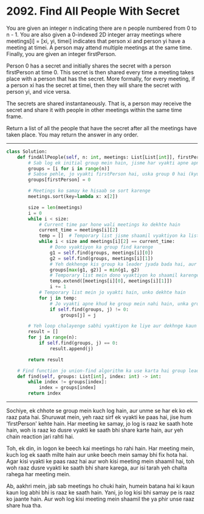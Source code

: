 # 2092. Find All People With Secret
You are given an integer n indicating there are n people numbered from 0 to n - 1. You are also given a 0-indexed 2D integer array meetings where meetings[i] = [xi, yi, timei] indicates that person xi and person yi have a meeting at timei. A person may attend multiple meetings at the same time. Finally, you are given an integer firstPerson.

Person 0 has a secret and initially shares the secret with a person firstPerson at time 0. This secret is then shared every time a meeting takes place with a person that has the secret. More formally, for every meeting, if a person xi has the secret at timei, then they will share the secret with person yi, and vice versa.

The secrets are shared instantaneously. That is, a person may receive the secret and share it with people in other meetings within the same time frame.

Return a list of all the people that have the secret after all the meetings have taken place. You may return the answer in any order.

---

```python
class Solution:
    def findAllPeople(self, n: int, meetings: List[List[int]], firstPerson: int) -> List[int]:
        # Sab log ek initial group mein hain, jisme har vyakti apne apne group mein hai
        groups = [i for i in range(n)]
        # Sabse pehle, jo vyakti firstPerson hai, uska group 0 hai (kyunki yeh raaz unke paas hai)
        groups[firstPerson] = 0

        # Meetings ko samay ke hisaab se sort karenge
        meetings.sort(key=lambda x: x[2])

        size = len(meetings)
        i = 0
        while i < size:
            # Current time par hone wali meetings ko dekhte hain
            current_time = meetings[i][2]
            temp = []  # Temporary list jisme shaamil vyaktiyon ka list hoga
            while i < size and meetings[i][2] == current_time:
                # Dono vyaktiyon ka group find karenge
                g1 = self.find(groups, meetings[i][0])
                g2 = self.find(groups, meetings[i][1])
                # Yeh dekhenge kis group ka leader jyada bada hai, aur use min(group1, group2) ka leader bana denge
                groups[max(g1, g2)] = min(g1, g2)
                # Temporary list mein dono vyaktiyon ko shaamil karenge
                temp.extend([meetings[i][0], meetings[i][1]])
                i += 1
            # Temporary list mein jo vyakti hain, unko dekhte hain
            for j in temp:
                # Jo vyakti apne khud ke group mein nahi hain, unka group unka khud ka index hai
                if self.find(groups, j) != 0:
                    groups[j] = j

        # Yeh loop chalayenge sabhi vyaktiyon ke liye aur dekhnge kaun kaun log abhi bhi is raaz ke saath hain
        result = []
        for j in range(n):
            if self.find(groups, j) == 0:
                result.append(j)

        return result

    # Find function jo union-find algorithm ka use karta hai group leaders ko dhoondhne ke liye
    def find(self, groups: List[int], index: int) -> int:
        while index != groups[index]:
            index = groups[index]
        return index
```
---

Sochiye, ek chhote se group mein kuch log hain, aur unme se har ek ko ek raaz pata hai. Shuruwat mein, yeh raaz sirf ek vyakti ke paas hai, jise hum 'firstPerson' kehte hain. Har meeting ke samay, jo log is raaz ke saath hote hain, woh is raaz ko dusre vyakti ke saath bhi share karte hain, aur yeh chain reaction jari rahti hai.

Toh, ek din, in logon ke beech kai meetings ho rahi hain. Har meeting mein, kuch log ek saath milte hain aur unke beech mein samay bhi fix hota hai. Agar kisi vyakti ke paas raaz hai aur woh kisi meeting mein shaamil hai, toh woh raaz dusre vyakti ke saath bhi share karega, aur isi tarah yeh chalta rahega har meeting mein.

Ab, aakhri mein, jab sab meetings ho chuki hain, humein batana hai ki kaun kaun log abhi bhi is raaz ke saath hain. Yani, jo log kisi bhi samay pe is raaz ko jaante hain. Aur woh log kisi meeting mein shaamil the ya phir unse raaz share hua tha.


